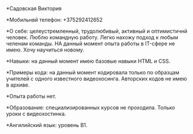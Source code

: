 *Садовская Виктория

*Мобильнвй телефон: +375292412652

*О себе: целеустремленный, трудолюбивый, активный и оптимистичнй человек. Люблю командную работу. Легко нахожу подход к любым челенам команды. НА данный момент опыта работы в IT-сфере не имею. Хочу научиться новому. 

*Навыки: на данный момент имею базовые навыки HTML и CSS.

*Примеры кода: на данный момент кодировала только по образцам учителей с одного известного видеохосинга. Авторских кодов не имею в архиве.

*Опыта работы нет.

*Образование: специализированных курсов не проходила. Только уроки с видеохостинка.

*Ангилийский язык: уровень B1.
